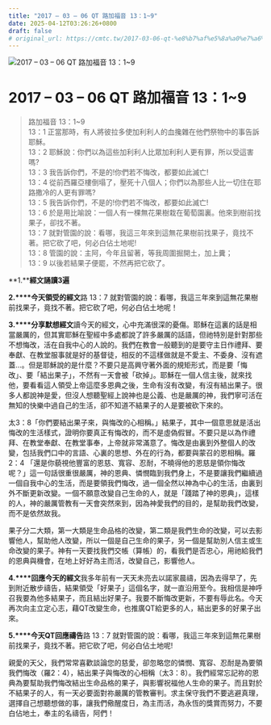 ```yaml
---
title: "2017 – 03 – 06 QT 路加福音 13：1~9"
date: 2025-04-12T03:26:26+0800
draft: false
# original_url: https://cmtc.tw/2017-03-06-qt-%e8%b7%af%e5%8a%a0%e7%a6%8f%e9%9f%b3-13%ef%bc%9a19
---
```


![2017 – 03 – 06 QT 路加福音 13：1~9](/images/qt.jpg   "2017 – 03 – 06 QT 路加福音 13：1~9")

# 2017 – 03 – 06 QT 路加福音 13：1~9

> 路加福音 13：1~9  
> 13：1 正當那時，有人將彼拉多使加利利人的血攙雜在他們祭物中的事告訴耶穌。  
> 13：2 耶穌說：你們以為這些加利利人比眾加利利人更有罪，所以受這害嗎?  
> 13：3 我告訴你們，不是的!你們若不悔改，都要如此滅亡!  
> 13：4 從前西羅亞樓倒塌了，壓死十八個人；你們以為那些人比一切住在耶路撒冷的人更有罪嗎?  
> 13：5 我告訴你們，不是的!你們若不悔改，都要如此滅亡!  
> 13：6 於是用比喻說：一個人有一棵無花果樹栽在葡萄園裏。他來到樹前找果子，卻找不著。  
> 13：7 就對管園的說：看哪，我這三年來到這無花果樹前找果子，竟找不著。把它砍了吧，何必白佔土地呢!  
> 13：8 管園的說：主阿，今年且留著，等我周圍掘開土，加上糞；  
> 13：9 以後若結果子便罷，不然再把它砍了。

**1.****經文誦讀3遍**

**2.****今天領受的經文**路 13：7 就對管園的說：看哪，我這三年來到這無花果樹前找果子，竟找不著。把它砍了吧，何必白佔土地呢！

**3.****分享默想經文**讀今天的經文，心中充滿很深的憂傷。耶穌在這裏的話是相當嚴厲的，但其實耶穌在聖經中多處都說了許多嚴厲的話語，但祂特別是針對那些不想悔改，活在自我中心的人說的。我們在教會一般聽到的是要守主日作禮拜、要奉獻、在教堂服事就是好的基督徒，相反的不這樣做就是不愛主、不委身、沒有遮蓋…。但是耶穌說的是什麼？不要只是高興守著外面的規矩形式，而是要「悔改」、要「結出果子」，不然有一天會被「砍掉」。耶穌在一個人信主後，就來找他，要看看這人領受上帝這麼多恩典之後，生命有沒有改變，有沒有結出果子。很多人都說神是愛，但沒人想聽聖經上說神也是公義、也是嚴厲的神，我們寧可活在無知的快樂中過自己的生活，卻不知道不結果子的人是要被砍下來的。

太3：8「你們要結出果子來，與悔改的心相稱。」結果子，其中一個意思就是活出悔改的生活樣式，證明你要真正有悔改的，而不是虛偽假冒。不要只是以為作禮拜、在教堂奉獻、在教堂事奉，上帝就非常滿意了。悔改是由裏到外整個人的改變，包括我們口中的言語、心裏的思想、外在的行為，都要與蒙召的恩相稱。羅2：4 「還是你藐視他豐富的恩慈、寬容、忍耐，不曉得他的恩慈是領你悔改呢？」這一句話很重很嚴厲，神的恩典、憐憫臨到我們身上，不是要讓我們繼續過一個自我中心的生活，而是要領我們悔改，過一個全然以神為中心的生活，由裏到外不斷更新改變。一個不願意改變自己生命的人，就是「踐踏了神的恩典」，這樣的人，神的嚴厲管教有一天會突然來到，因為神愛我們的目的，是幫助我們改變，而不是依然故我。

果子分二大類，第一大類是生命品格的改變，第二類是我們生命的改變，可以去影響他人，幫助他人改變，所以一個是自己生命的果子，另一個是幫助別人信主或生命改變的果子。神有一天要找我們交帳（算帳）的，看我們是否忠心，用祂給我們的恩典與機會，在地上好好為主而活，改變自己，影響他人。

**4.****回應今天的經文**我多年前有一天天未亮去以諾家晨禱，因為去得早了，先到附近散步禱告，結果領受「好果子」這個名字，就一直沿用至今。我相信是神呼召我要為他多結果子，而且結出好果子。我要不斷悔改更新，不要有辱此名。今天再次向主立定心志，藉QT改變生命，也推廣QT給更多的人，結出更多的好果子出來。

**5.****今天QT回應禱告**路 13：7 就對管園的說：看哪，我這三年來到這無花果樹前找果子，竟找不著。把它砍了吧，何必白佔土地呢!

親愛的天父，我們常常喜歡談論您的慈愛，卻忽略您的憐憫、寬容、忍耐是為要領我們悔改（羅2：4），結出果子與悔改的心相稱（太3：8）。我們經常忘記祢的恩典為要幫助我們悔改結出生命品格的果子，與影響祝福他人生命的果子。而且對於不結果子的人，有一天必要面對祢嚴厲的管教審判。求主保守我們不要逃避真理，選擇自己想聽想做的事，讓我們儆醒度日，為主而活，為永恆的獎賞而努力，不要白佔地土，奉主的名禱告，阿們！